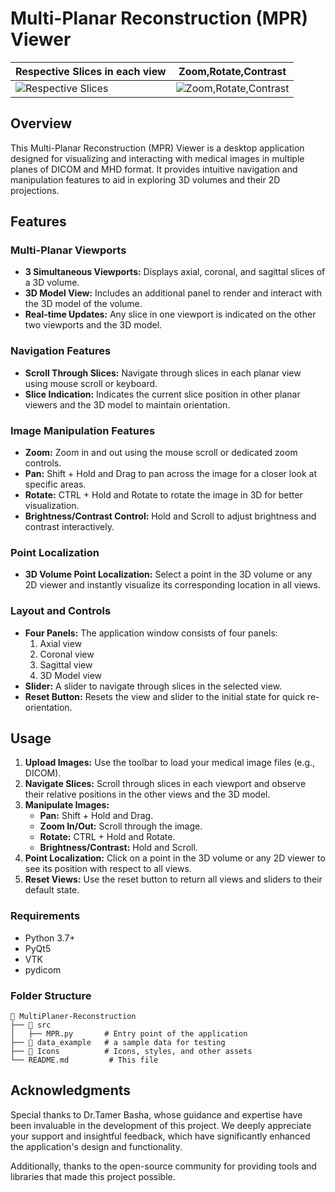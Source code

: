 # Multi-Planar Reconstruction (MPR) Viewer

| Respective Slices in each view                  | Zoom,Rotate,Contrast                  |
|-------------------------------------------------|---------------------------------------|
| ![Respective Slices ](Images/1.png)             | ![Zoom,Rotate,Contrast](Images/2.png) |

## Overview
This Multi-Planar Reconstruction (MPR) Viewer is a desktop application designed for visualizing and interacting with medical images in multiple planes of DICOM and MHD format. It provides intuitive navigation and manipulation features to aid in exploring 3D volumes and their 2D projections.

## Features

### Multi-Planar Viewports
- **3 Simultaneous Viewports:** Displays axial, coronal, and sagittal slices of a 3D volume.
- **3D Model View:** Includes an additional panel to render and interact with the 3D model of the volume.
- **Real-time Updates:** Any slice in one viewport is indicated on the other two viewports and the 3D model.

### Navigation Features
- **Scroll Through Slices:** Navigate through slices in each planar view using mouse scroll or keyboard.
- **Slice Indication:** Indicates the current slice position in other planar viewers and the 3D model to maintain orientation.

### Image Manipulation Features
- **Zoom:** Zoom in and out using the mouse scroll or dedicated zoom controls.
- **Pan:** Shift + Hold and Drag to pan across the image for a closer look at specific areas.
- **Rotate:** CTRL + Hold and Rotate to rotate the image in 3D for better visualization.
- **Brightness/Contrast Control:** Hold and Scroll to adjust brightness and contrast interactively.

### Point Localization
- **3D Volume Point Localization:** Select a point in the 3D volume or any 2D viewer and instantly visualize its corresponding location in all views.

### Layout and Controls
- **Four Panels:** The application window consists of four panels:
  1. Axial view
  2. Coronal view
  3. Sagittal view
  4. 3D Model view
- **Slider:** A slider to navigate through slices in the selected view.
- **Reset Button:** Resets the view and slider to the initial state for quick re-orientation.

## Usage

1. **Upload Images:** Use the toolbar to load your medical image files (e.g., DICOM).
2. **Navigate Slices:** Scroll through slices in each viewport and observe their relative positions in the other views and the 3D model.
3. **Manipulate Images:**
   - **Pan:** Shift + Hold and Drag.
   - **Zoom In/Out:** Scroll through the image.
   - **Rotate:** CTRL + Hold and Rotate.
   - **Brightness/Contrast:** Hold and Scroll.
4. **Point Localization:** Click on a point in the 3D volume or any 2D viewer to see its position with respect to all views.
5. **Reset Views:** Use the reset button to return all views and sliders to their default state.

### Requirements
- Python 3.7+
- PyQt5
- VTK
- pydicom

### Folder Structure
```
📂 MultiPlaner-Reconstruction
├── 📂 src
│   ├── MPR.py       # Entry point of the application
├── 📂 data_example   # a sample data for testing
├── 📂 Icons          # Icons, styles, and other assets
└── README.md         # This file
```

## Acknowledgments
Special thanks to Dr.Tamer Basha, whose guidance and expertise have been invaluable in the development of this project. We deeply appreciate your support and insightful feedback, which have significantly enhanced the application's design and functionality.

Additionally, thanks to the open-source community for providing tools and libraries that made this project possible.

